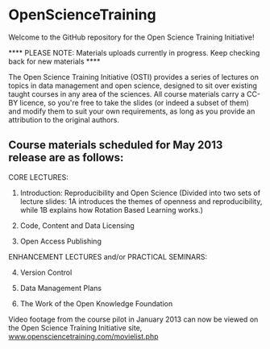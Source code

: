 OpenScienceTraining
===================

Welcome to the GitHub repository for the Open Science Training Initiative!

**** PLEASE NOTE: Materials uploads currently in progress. Keep checking back for new materials ****

The Open Science Training Initiative (OSTI) provides a series of lectures on topics in data management and open science, designed to sit over existing taught courses in any area of the sciences. All course materials carry a CC-BY licence, so you're free to take the slides (or indeed a subset of them) and modify them to suit your own requirements, as long as you provide an attribution to the original authors.

Course materials scheduled for May 2013 release are as follows:
-------------------------------------------------------------------
CORE LECTURES:

1. Introduction: Reproducibility and Open Science
(Divided into two sets of lecture slides: 1A introduces the themes of openness and reproducibility, while 1B explains how Rotation Based Learning works.)

2. Code, Content and Data Licensing

3. Open Access Publishing

ENHANCEMENT LECTURES and/or PRACTICAL SEMINARS:

4. Version Control

5. Data Management Plans

6. The Work of the Open Knowledge Foundation
 
Video footage from the course pilot in January 2013 can now be viewed on the Open Science Training Initiative site,
www.opensciencetraining.com/movielist.php
